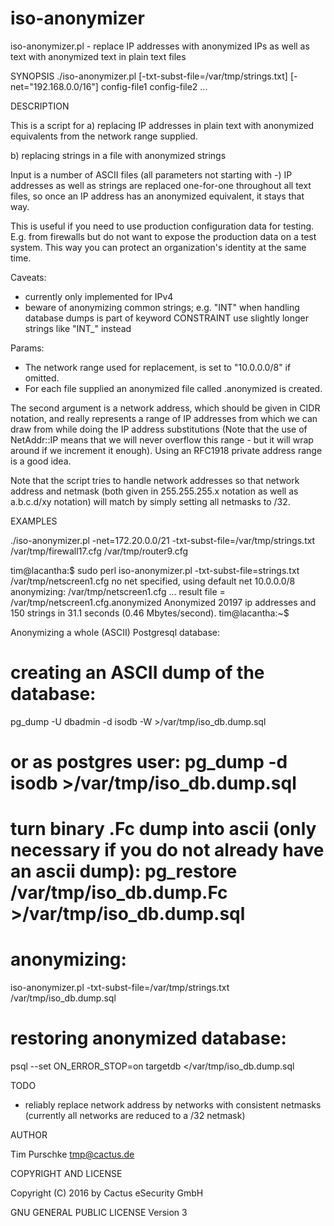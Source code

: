 # iso-anonymizer

iso-anonymizer.pl - replace IP addresses with anonymized IPs as well as text with anonymized text in plain text files

SYNOPSIS
  ./iso-anonymizer.pl [-txt-subst-file=/var/tmp/strings.txt] [-net="192.168.0.0/16"] config-file1 config-file2 ...

DESCRIPTION

This is a script for 
a) replacing IP addresses in plain text with anonymized equivalents from 
the network range supplied.

b) replacing strings in a file with anonymized strings

Input is a number of ASCII files (all parameters not starting with -)
IP addresses as well as strings are replaced  one-for-one throughout 
all text files, so once an IP address has an anonymized equivalent, 
it stays that way. 

This is useful if you need to use production configuration data for testing.
E.g. from firewalls but do not want to expose the production data on a
test system. This way you can protect an organization's 
identity at the same time.

Caveats: 
- currently only implemented for IPv4
- beware of anonymizing common strings; e.g. "INT" when handling database dumps is part of keyword CONSTRAINT
  use slightly longer strings like "INT_" instead

Params:
- The network range used for replacement, is set to "10.0.0.0/8" if omitted.
- For each file <infile> supplied an anonymized file called 
  <infile>.anonymized is created.

The second argument is a network address, which should be given in
CIDR notation, and really represents a range of IP addresses from
which we can draw from while doing the IP address substitutions (Note
that the use of NetAddr::IP means that we will never overflow this
range - but it will wrap around if we increment it enough). Using an
RFC1918 private address range is a good idea.

Note that the script tries to handle network addresses so that 
network address and netmask (both given in 255.255.255.x notation
as well as a.b.c.d/xy notation) will match by simply setting 
all netmasks to /32. 

EXAMPLES

./iso-anonymizer.pl -net=172.20.0.0/21 -txt-subst-file=/var/tmp/strings.txt /var/tmp/firewall17.cfg /var/tmp/router9.cfg

 tim@lacantha:$ sudo perl iso-anonymizer.pl -txt-subst-file=strings.txt /var/tmp/netscreen1.cfg
 no net specified, using default net 10.0.0.0/8
 anonymizing: /var/tmp/netscreen1.cfg ... result file = /var/tmp/netscreen1.cfg.anonymized
 Anonymized 20197 ip addresses and 150 strings in 31.1 seconds (0.46 Mbytes/second).
 tim@lacantha:~$ 
 
Anonymizing a whole (ASCII) Postgresql database:
  # creating an ASCII dump of the database:
  pg_dump -U dbadmin -d isodb -W >/var/tmp/iso_db.dump.sql
  # or as postgres user:  pg_dump -d isodb >/var/tmp/iso_db.dump.sql
  # turn binary .Fc dump into ascii (only necessary if you do not already have an ascii dump): pg_restore /var/tmp/iso_db.dump.Fc >/var/tmp/iso_db.dump.sql
  # anonymizing:
  iso-anonymizer.pl -txt-subst-file=/var/tmp/strings.txt /var/tmp/iso_db.dump.sql
  # restoring anonymized database:
  psql --set ON_ERROR_STOP=on targetdb </var/tmp/iso_db.dump.sql

TODO

- reliably replace network address by networks with consistent netmasks
  (currently all networks are reduced to a /32 netmask)

AUTHOR

Tim Purschke tmp@cactus.de

COPYRIGHT AND LICENSE

Copyright (C) 2016 by Cactus eSecurity GmbH

GNU GENERAL PUBLIC LICENSE Version 3
